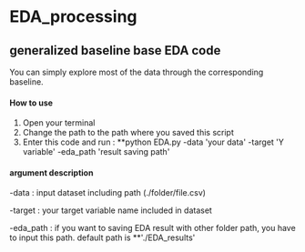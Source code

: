 # EDA_processing

## generalized baseline base EDA code
You can simply explore most of the data through the corresponding baseline.

#### How to use
1. Open your terminal
2. Change the path to the path where you saved this script
3. Enter this code and run : **python EDA.py -data 'your data' -target 'Y variable' -eda_path 'result saving path'

#### argument description
-data : input dataset including path (./folder/file.csv)

-target : your target variable name included in dataset

-eda_path : if you want to saving EDA result with other folder path, you have to input this path. default path is **'./EDA_results'
